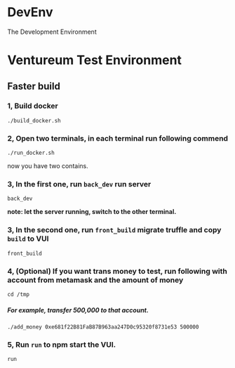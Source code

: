 # DevEnv
The Development Environment

# Ventureum Test Environment 
## Faster build

### 1, Build docker
```
./build_docker.sh
```

### 2, Open two terminals, in each terminal run following commend 
```
./run_docker.sh
```

now you have two contains.

### 3, In the first one, run `back_dev` run server
```
back_dev
```

**note: let the server running, switch to the other terminal.**


### 3, In the second one, run `front_build` migrate truffle and copy `build` to VUI
```
front_build
```

### 4, (Optional) If you want trans money to test, run following with account from metamask and the amount of money
```
cd /tmp
```
#####     For example, transfer 500,000 to that account.
```
./add_money 0xe681f22B81FaB87B963aa247D0c95320f8731e53 500000
```

### 5, Run `run` to npm start the VUI.
```
run
```



